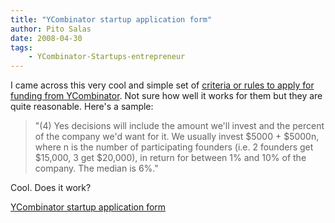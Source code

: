 ```yaml
---
title: "YCombinator startup application form"
author: Pito Salas
date: 2008-04-30
tags:
    - YCombinator-Startups-entrepreneur
---
```




I came across this very cool and simple set of [criteria or rules to apply for
funding from YCombinator](<http://ycombinator.com/w2008.html>). Not sure how
well it works for them but they are quite reasonable. Here's a sample:

> "(4) Yes decisions will include the amount we'll invest and the percent of
> the company we'd want for it. We usually invest $5000 + $5000n, where n is
> the number of participating founders (i.e. 2 founders get $15,000, 3 get
> $20,000), in return for between 1% and 10% of the company. The median is
> 6%."

Cool. Does it work?


[YCombinator startup application form](None)
